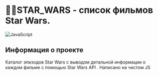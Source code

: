 # 🌌🔫STAR_WARS - список фильмов Star Wars.
![JavaScript](https://img.shields.io/badge/javascript-%23323330.svg?style=for-the-badge&logo=javascript&logoColor=%23F7DF1E)
## Информация о проекте
Каталог эпизодов Star Wars с выводом детальной информации о каждом фильме с помощью Star Wars API . Написано на чистом JS

